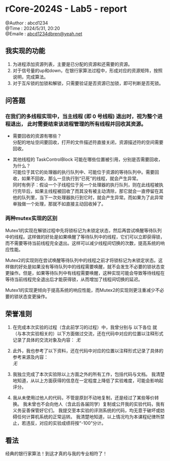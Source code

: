 # rCore-2024S - Lab5 - report
@Author :    abcd1234  
@Time   :    2024/5/31, 20:20  
@Emaile :    abcd1234dbren@yeah.net  
## 我实现的功能
1. 为进程添加资源列表，主要是已分配的资源和还需要的资源。
2. 对于信号量的up和down，在银行家算法过程中，形成对应的资源矩阵，按照说明，完成算法。
3. 对于互斥锁的加锁和解锁，只需要验证是否资源已加锁，即可判断是否死锁。
## 问答题
### 在我们的多线程实现中，当主线程 (即 0 号线程) 退出时，视为整个进程退出， 此时需要结束该进程管理的所有线程并回收其资源。
- 需要回收的资源有哪些？   
分配的地址空间要回收，打开的文件描述符直接关闭，资源描述符的空间需要回收。

- 其他线程的 TaskControlBlock 可能在哪些位置被引用，分别是否需要回收，为什么？  
可能位于其它的处理器的执行队列中、可能位于资源的等待队列中。需要回收，如果不回收，那么一旦执行到“已死”的线程，就会产生异常。  
同时有例子：假设一个子线程位于另一个处理器的执行队列，则在此线程被执行完毕后，如果主线程被回收了而其没有被主动清除，那它就会一直停留在其他的队列里，当下一次处理器执行到它时，就会产生异常。而如果为了此异常单独做一个处理，那就不如直接主动回收掉了。
### 两种mutex实现的区别
Mutex1的实现在解锁过程中先将锁标记为未锁定状态，然后再尝试唤醒等待队列中的线程。这样做的好处是如果唤醒了等待队列中的线程，它们可以立即获得锁，而不需要等待当前线程完全退出。这样可以减少线程间切换的次数，提高系统的响应性能。

Mutex2的实现则在尝试唤醒等待队列中的线程之前才将锁标记为未锁定状态。这样做的好处是如果没有等待队列中的线程需要唤醒，就不会发生不必要的锁状态变更操作。但是，如果等待队列中有线程需要唤醒，这种实现可能会导致等待线程在等待当前线程完全退出后才能获得锁，从而增加了线程间切换的延迟。

Mutex1的实现更倾向于提高系统的响应性能，而Mutex2的实现则更注重减少不必要的锁状态变更操作。
## 荣誉准则
1. 在完成本次实验的过程（含此前学习的过程）中，我曾分别与 以下各位 就（与本次实验相关的）以下方面做过交流，还在代码中对应的位置以注释形式记录了具体的交流对象及内容：
*无*

2. 此外，我也参考了以下资料，还在代码中对应的位置以注释形式记录了具体的参考来源及内容：  
*无*

3. 我独立完成了本次实验除以上方面之外的所有工作，包括代码与文档。 我清楚地知道，从以上方面获得的信息在一定程度上降低了实验难度，可能会影响起评分。

4. 我从未使用过他人的代码，不管是原封不动地复制，还是经过了某些等价转换。 我未曾也不会向他人（含此后各届同学）复制或公开我的实验代码，我有义务妥善保管好它们。 我提交至本实验的评测系统的代码，均无意于破坏或妨碍任何计算机系统的正常运转。 我清楚地知道，以上情况均为本课程纪律所禁止，若违反，对应的实验成绩将按“-100”分计。

## 看法
经典的银行家算法！到这才真的与我的专业相符了！
